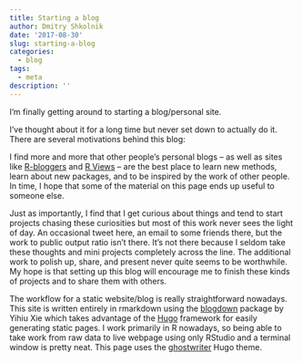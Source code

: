 ```yaml
---
title: Starting a blog
author: Dmitry Shkolnik
date: '2017-08-30'
slug: starting-a-blog
categories:
  - blog
tags:
  - meta
description: ''
---
```

I’m finally getting around to starting a blog/personal site.
 
I’ve thought about it for a long time but never set down to actually do it. There are several motivations behind this blog:
 
I find more and more that other people’s personal blogs – as well as sites like [R-bloggers](https://www.r-bloggers.com/) and [R Views](https://rviews.rstudio.com/) – are the best place to learn new methods, learn about new packages, and to be inspired by the work of other people. In time, I hope that some of the material on this page ends up useful to someone else.
 
Just as importantly, I find that I get curious about things and tend to start projects chasing these curiosities but most of this work never sees the light of day. An occasional tweet here, an email to some friends there, but the work to public output ratio isn’t there. It’s not there because I seldom take these thoughts and mini projects completely across the line. The additional work to polish up, share, and present never quite seems to be worthwhile. My hope is that setting up this blog will encourage me to finish these kinds of projects and to share them with others.
 
The workflow for a static website/blog is really straightforward nowadays. This site is written entirely in rmarkdown using the [blogdown]( https://github.com/rstudio/blogdown) package by Yihiu Xie which takes advantage of the [Hugo](https://gohugo.io/) framework for easily generating static pages. I work primarily in R nowadays, so being able to take work from raw data to live webpage using only RStudio and a terminal window is pretty neat. This page uses the [ghostwriter](https://github.com/jbub/ghostwriter) Hugo theme.